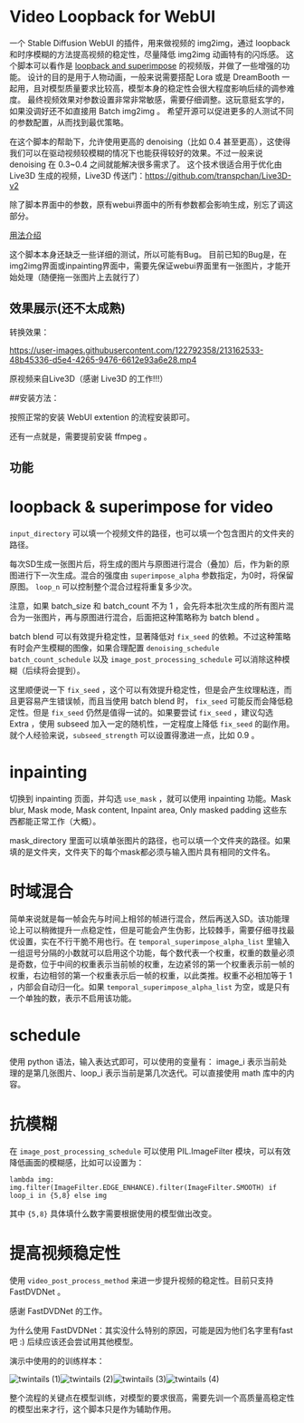 # Video Loopback for WebUI

一个 Stable Diffusion WebUI 的插件，用来做视频的 img2img，通过 loopback 和时序模糊的方法提高视频的稳定性，尽量降低 img2img 动画特有的闪烁感。
这个脚本可以看作是 [loopback and superimpose](https://github.com/DiceOwl/StableDiffusionStuff/blob/main/loopback_superimpose.py) 的视频版，并做了一些增强的功能。
设计的目的是用于人物动画，一般来说需要搭配 Lora 或是 DreamBooth 一起用，且对模型质量要求比较高，模型本身的稳定性会很大程度影响后续的调参难度。
最终视频效果对参数设置非常非常敏感，需要仔细调整。这玩意挺玄学的，如果没调好还不如直接用 Batch img2img 。
希望开源可以促进更多的人测试不同的参数配置，从而找到最优策略。

在这个脚本的帮助下，允许使用更高的 denoising（比如 0.4 甚至更高），这使得我们可以在驱动视频较模糊的情况下也能获得较好的效果。不过一般来说 denoising 在 0.3~0.4 之间就能解决很多需求了。
这个技术很适合用于优化由 Live3D 生成的视频，Live3D 传送门：https://github.com/transpchan/Live3D-v2

除了脚本界面中的参数，原有webui界面中的所有参数都会影响生成，别忘了调这部分。

[用法介绍](https://github.com/fishslot/video_loopback_for_webui/wiki)

这个脚本本身还缺乏一些详细的测试，所以可能有Bug。
目前已知的Bug是，在img2img界面或inpainting界面中，需要先保证webui界面里有一张图片，才能开始处理（随便拖一张图片上去就行了）

## 效果展示(还不太成熟)
转换效果：


https://user-images.githubusercontent.com/122792358/213162533-48b45336-d5e4-4265-9476-6612e93a6e28.mp4


原视频来自Live3D（感谢 Live3D 的工作!!!）

##安装方法：

按照正常的安装 WebUI extention 的流程安装即可。

还有一点就是，需要提前安装 ffmpeg 。

## 功能

# loopback & superimpose for video

`input_directory` 可以填一个视频文件的路径，也可以填一个包含图片的文件夹的路径。

每次SD生成一张图片后，将生成的图片与原图进行混合（叠加）后，作为新的原图进行下一次生成。混合的强度由 `superimpose_alpha` 参数指定，为0时，将保留原图。 `loop_n` 可以控制整个混合过程将重复多少次。

注意，如果 batch_size 和 batch_count 不为 1 ，会先将本批次生成的所有图片混合为一张图片，再与原图进行混合，后面把这种策略称为 batch blend 。

batch blend 可以有效提升稳定性，显著降低对 `fix_seed` 的依赖。不过这种策略有时会产生模糊的图像，如果合理配置 `denoising_schedule` `batch_count_schedule` 以及 `image_post_processing_schedule` 可以消除这种模糊（后续将会提到）。

这里顺便说一下 `fix_seed` ，这个可以有效提升稳定性，但是会产生纹理粘连，而且更容易产生错误帧，而且当使用 batch blend 时， `fix_seed` 可能反而会降低稳定性。但是 `fix_seed` 仍然是值得一试的。如果要尝试 `fix_seed` ，建议勾选 Extra ，使用 subseed 加入一定的随机性，一定程度上降低 `fix_seed` 的副作用。就个人经验来说，`subseed_strength` 可以设置得激进一点，比如 0.9 。

# inpainting

切换到 inpainting 页面，并勾选 `use_mask` ，就可以使用 inpainting 功能。Mask blur, Mask mode, Mask content, Inpaint area, Only masked padding 这些东西都能正常工作（大概）。

mask_directory 里面可以填单张图片的路径，也可以填一个文件夹的路径。如果填的是文件夹，文件夹下的每个mask都必须与输入图片具有相同的文件名。

# 时域混合

简单来说就是每一帧会先与时间上相邻的帧进行混合，然后再送入SD。该功能理论上可以稍微提升一点稳定性，但是可能会产生伪影，比较棘手，需要仔细寻找最优设置，实在不行干脆不用也行。在 `temporal_superimpose_alpha_list` 里输入一组逗号分隔的小数就可以启用这个功能，每个数代表一个权重，权重的数量必须是奇数，位于中间的权重表示当前帧的权重，左边紧邻的第一个权重表示前一帧的权重，右边相邻的第一个权重表示后一帧的权重，以此类推。权重不必相加等于 1 ，内部会自动归一化。如果 `temporal_superimpose_alpha_list` 为空，或是只有一个单独的数，表示不启用该功能。

# schedule

使用 python 语法，输入表达式即可，可以使用的变量有： image_i 表示当前处理的是第几张图片、loop_i 表示当前是第几次迭代。可以直接使用 math 库中的内容。

# 抗模糊
在 `image_post_processing_schedule` 可以使用 PIL.ImageFilter 模块，可以有效降低画面的模糊感，比如可以设置为：

```
lambda img:  img.filter(ImageFilter.EDGE_ENHANCE).filter(ImageFilter.SMOOTH) if loop_i in {5,8} else img
```

其中 `{5,8}` 具体填什么数字需要根据使用的模型做出改变。

# 提高视频稳定性

使用 `video_post_process_method` 来进一步提升视频的稳定性。目前只支持 FastDVDNet 。

感谢 FastDVDNet 的工作。

为什么使用 FastDVDNet：其实没什么特别的原因，可能是因为他们名字里有fast吧 :) 后续应该还会尝试用其他模型。

演示中使用的的训练样本：

![twintails (1)](https://user-images.githubusercontent.com/122792358/212681343-c0665891-6467-4bf2-a9d7-3deb1f72d1a9.png)![twintails (2)](https://user-images.githubusercontent.com/122792358/212681349-adf69c2c-0523-438c-ac13-c9ed1f09dffd.png)![twintails (3)](https://user-images.githubusercontent.com/122792358/212681351-12a437f4-d3b6-438a-a619-555aed1a82f3.png)![twintails (4)](https://user-images.githubusercontent.com/122792358/212681355-ef454e45-b349-4080-8245-9aac3b8f8126.png)


整个流程的关键点在模型训练，对模型的要求很高，需要先训一个高质量高稳定性的模型出来才行，这个脚本只是作为辅助作用。
